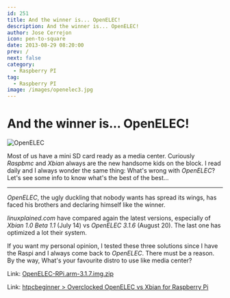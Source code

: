 ```yaml
---
id: 251
title: And the winner is... OpenELEC!
description: And the winner is... OpenELEC!
author: Jose Cerrejon
icon: pen-to-square
date: 2013-08-29 08:20:00
prev: /
next: false
category:
  - Raspberry PI
tag:
  - Raspberry PI
image: /images/openelec3.jpg
---
```


# And the winner is... OpenELEC!

![OpenELEC](/images/openelec3.jpg)

Most of us have a mini SD card ready as a media center. Curiously *Raspbmc* and *Xbian* always are the new handsome kids on the block. I read daily and I always wonder the same thing: What's wrong with *OpenELEC*? Let's see some info to know what's the best of the best...

- - -
*OpenELEC*, the ugly duckling that nobody wants has spread its wings, has faced his brothers and declaring himself like the winner.

*linuxplained.com* have compared again the latest versions, especially of *Xbian 1.0 Beta 1.1* (July 14) vs *OpenELEC 3.1.6* (August 20). The last one has optimized a lot their system.

If you want my personal opinion, I tested these three solutions since I have the Raspi and I always come back to *OpenELEC*. There must be a reason. By the way, What's your favourite distro to use like media center?

Link: [OpenELEC-RPi.arm-3.1.7.img.zip](http://resources.pichimney.com/OpenELEC/test_images/OpenELEC-RPi.arm-3.1.7.img.zip)

Link: [htpcbeginner > Overclocked OpenELEC vs Xbian for Raspberry Pi](http://www.htpcbeginner.com/overclocked-openelec-vs-xbian-raspberry-pi/)